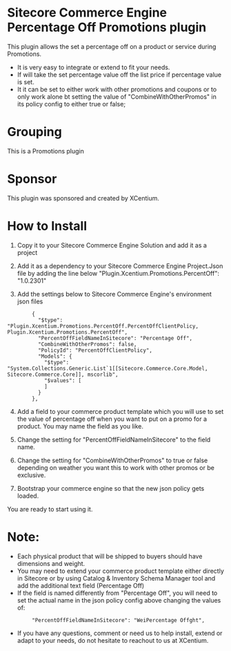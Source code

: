 
Sitecore Commerce Engine Percentage Off Promotions plugin
======================================

This plugin allows the set a percentage off on a product or service during Promotions. 
- It is very easy to integrate or extend to fit your needs.
- If will take the set percentage value off the list price if percentage value is set.
- It it can be set to either work with other promotions and coupons or to only work alone bt setting the value of "CombineWithOtherPromos" in its policy config to either true or false;


Grouping
========
This is a Promotions plugin

Sponsor
=======
This plugin was sponsored and created by XCentium.

How to Install
==============

1. Copy it to your Sitecore Commerce Engine Solution and add it as a project 

2. Add it as a dependency to your Sitecore Commerce Engine Project.Json file by adding the line below
    "Plugin.Xcentium.Promotions.PercentOff": "1.0.2301"

3. Add the settings below to Sitecore Commerce Engine's environment json files

```
        {
          "$type": "Plugin.Xcentium.Promotions.PercentOff.PercentOffClientPolicy, Plugin.Xcentium.Promotions.PercentOff",
          "PercentOffFieldNameInSitecore": "Percentage Off",
          "CombineWithOtherPromos": false,
          "PolicyId": "PercentOffClientPolicy",
          "Models": {
            "$type": "System.Collections.Generic.List`1[[Sitecore.Commerce.Core.Model, Sitecore.Commerce.Core]], mscorlib",
            "$values": [
            ]
          }
        },

```
4. Add a field to your commerce product template which you will use to set the value of percentage off when you want to put on a promo for a product. You may name the field as you like.

5. Change the setting for "PercentOffFieldNameInSitecore" to the field name.

6. Change the setting for "CombineWithOtherPromos" to true or false depending on weather you want this to work with other promos or be exclusive.

7. Bootstrap your commerce engine so that the new json policy gets loaded.

You are ready to start using it. 

Note:
=====
- Each physical product that will be shipped to buyers should have dimensions and weight.
- You may need to extend your commerce product template either directly in Sitecore or by using Catalog & Inventory Schema Manager tool and add the additional text field (Percentage Off)
- If the field is named differently from "Percentage Off", you will need to set the actual name in the json policy config above changing the values of:

```
        "PercentOffFieldNameInSitecore": "WeiPercentage Offght",

```

- If you have any questions, comment or need us to help install, extend or adapt to your needs, do not hesitate to reachout to us at XCentium.




